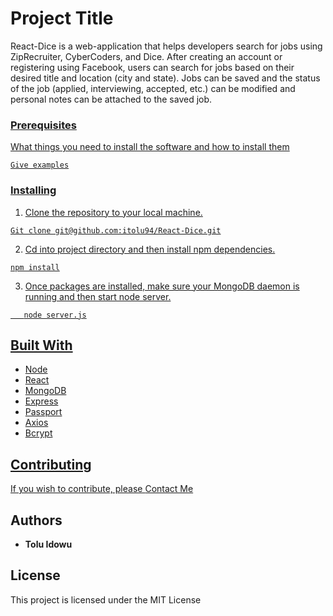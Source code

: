 # Project Title

React-Dice is a web-application that helps developers search for jobs using ZipRecruiter, CyberCoders, and Dice. After creating an account or registering using Facebook, users can search for jobs based on their desired title and location (city and state). Jobs can be saved and the status of the job (applied, interviewing, accepted, etc.) can be modified and personal notes can be attached to the saved job.    


<a href="https://s3.us-east-2.amazonaws.com/github-readme-iamges-ti/job-search.gif"/>



### Prerequisites

What things you need to install the software and how to install them

```
Give examples
```

### Installing

1. Clone the repository to your local machine. 

```
Git clone git@github.com:itolu94/React-Dice.git
```



2. Cd into project directory and then install npm dependencies.
```
npm install
```
 
3. Once packages are installed, make sure your MongoDB daemon is running and then start node server.
```
   node server.js
   ```

## Built With

* Node
* React
* MongoDB
* Express
* Passport
* Axios
* Bcrypt

## Contributing

If you wish to contribute, please [Contact Me](mailto:itolu94@gmail.com?subject=React-Dice%20Contribution)

## Authors

* **Tolu Idowu** 

## License

This project is licensed under the MIT License 


